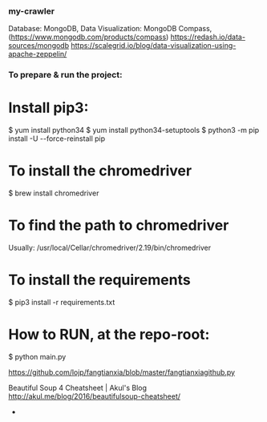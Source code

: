 ### my-crawler

Database: MongoDB,
Data Visualization: MongoDB Compass, (https://www.mongodb.com/products/compass)
https://redash.io/data-sources/mongodb
https://scalegrid.io/blog/data-visualization-using-apache-zeppelin/

### To prepare & run the project:

# Install pip3:
$ yum install python34
$ yum install python34-setuptools
$ python3 -m pip install -U --force-reinstall pip

# To install the chromedriver
$ brew install chromedriver

# To find the path to chromedriver
Usually: /usr/local/Cellar/chromedriver/2.19/bin/chromedriver

# To install the requirements
$ pip3 install -r requirements.txt

# How to RUN, at the repo-root:
$ python main.py


https://github.com/lojp/fangtianxia/blob/master/fangtianxiagithub.py

Beautiful Soup 4 Cheatsheet | Akul's Blog
http://akul.me/blog/2016/beautifulsoup-cheatsheet/

+